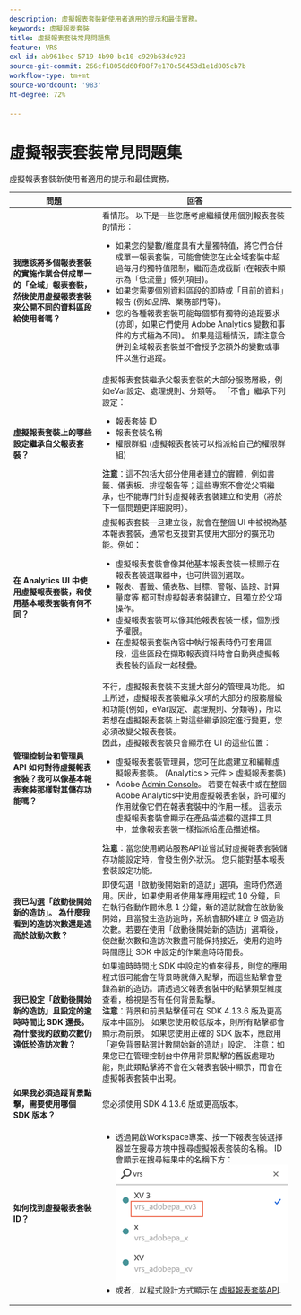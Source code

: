 ```yaml
---
description: 虛擬報表套裝新使用者適用的提示和最佳實務。
keywords: 虛擬報表套裝
title: 虛擬報表套裝常見問題集
feature: VRS
exl-id: ab961bec-5719-4b90-bc10-c929b63dc923
source-git-commit: 266cf18050d60f08f7e170c56453d1e1d805cb7b
workflow-type: tm+mt
source-wordcount: '983'
ht-degree: 72%

---
```


# 虛擬報表套裝常見問題集

虛擬報表套裝新使用者適用的提示和最佳實務。

| 問題 | 回答 |
| --- | --- |
| **我應該將多個報表套裝的實施作業合併成單一的「全域」報表套裝，然後使用虛擬報表套裝來公開不同的資料區段給使用者嗎？** | 看情形。 以下是一些您應考慮繼續使用個別報表套裝的情形：<ul><li>如果您的變數/維度具有大量獨特值，將它們合併成單一報表套裝，可能會使您在此全域套裝中超過每月的獨特值限制，繼而造成截斷 (在報表中顯示為「低流量」條列項目)。</li><li>如果您需要個別資料區段的即時或「目前的資料」報告 (例如品牌、業務部門等)。</li><li>您的各種報表套裝可能每個都有獨特的追蹤要求 (亦即，如果它們使用 Adobe Analytics 變數和事件的方式極為不同)。 如果是這種情況，請注意合併到全域報表套裝並不會授予您額外的變數或事件以進行追蹤。</li></ul> |
| **虛擬報表套裝上的哪些設定繼承自父報表套裝？** | 虛擬報表套裝繼承父報表套裝的大部分服務層級，例如eVar設定、處理規則、分類等。  「不會」繼承下列設定：<ul><li>報表套裝 ID</li><li>報表套裝名稱 </li><li>權限群組 (虛擬報表套裝可以指派給自己的權限群組)</li></ul>**注意**：這不包括大部分使用者建立的實體，例如書籤、儀表板、排程報告等；這些專案不會從父項繼承，也不能專門針對虛擬報表套裝建立和使用（將於下一個問題更詳細說明）。 |
| **在 Analytics UI 中使用虛擬報表套裝，和使用基本報表套裝有何不同？** | 虛擬報表套裝一旦建立後，就會在整個 UI 中被視為基本報表套裝，通常也支援對其使用大部分的擴充功能。例如：<ul><li>虛擬報表套裝會像其他基本報表套裝一樣顯示在報表套裝選取器中，也可供個別選取。</li><li>報表、書籤、儀表板、目標、警報、區段、計算量度等 都可對虛擬報表套裝建立，且獨立於父項操作。</li><li>虛擬報表套裝可以像其他報表套裝一樣，個別授予權限。</li><li>在虛擬報表套裝內容中執行報表時仍可套用區段，這些區段在擷取報表資料時會自動與虛擬報表套裝的區段一起棧疊。</li></ul> |
| **管理控制台和管理員 API 如何對待虛擬報表套裝？我可以像基本報表套裝那樣對其儲存功能嗎？** | 不行，虛擬報表套裝不支援大部分的管理員功能。 如上所述，虛擬報表套裝繼承父項的大部分的服務層級和功能(例如，eVar設定、處理規則、分類等)，所以若想在虛擬報表套裝上對這些繼承設定進行變更，您必須改變父報表套裝。<br>因此，虛擬報表套裝只會顯示在 UI 的這些位置：<ul><li>虛擬報表套裝管理員，您可在此處建立和編輯虛擬報表套裝。 (Analytics > 元件 > 虛擬報表套裝)</li><li>Adobe [Admin Console](https://helpx.adobe.com/enterprise/using/admin-console.html)。 若要在報表中或在整個Adobe Analytics中使用虛擬報表套裝，許可權的作用就像它們在報表套裝中的作用一樣。 這表示虛擬報表套裝會顯示在產品描述檔的選擇工具中，並像報表套裝一樣指派給產品描述檔。</li></ul>**注意**：當您使用網站服務API並嘗試對虛擬報表套裝儲存功能設定時，會發生例外狀況。 您只能對基本報表套裝設定功能。 |
| **我已勾選「啟動後開始新的造訪」。 為什麼我看到的造訪次數還是遠高於啟動次數？** | 即使勾選「啟動後開始新的造訪」選項，逾時仍然適用。因此，如果使用者使用某應用程式 10 分鐘，且在執行各動作間休息 1 分鐘，新的造訪就會在啟動後開始，且當發生造訪逾時，系統會額外建立 9 個造訪次數。若要在使用「啟動後開始新的造訪」選項後，使啟動次數和造訪次數盡可能保持接近，使用的逾時時間應比 SDK 中設定的作業逾時時間長。 |
| **我已設定「啟動後開始新的造訪」且設定的逾時時間比 SDK 還長。 為什麼我的啟動次數仍遠低於造訪次數？** | 如果逾時時間比 SDK 中設定的值來得長，則您的應用程式很可能會在背景時就傳入點擊，而這些點擊會登錄為新的造訪。請透過父報表套裝中的點擊類型維度查看，檢視是否有任何背景點擊。<br>**注意**：背景和前景點擊僅可在 SDK 4.13.6 版及更高版本中區別。 如果您使用較低版本，則所有點擊都會顯示為前景。 如果您使用正確的 SDK 版本，應啟用「避免背景點選計數開始新的造訪」設定。    注意：如果您已在管理控制台中停用背景點擊的舊版處理功能，則此類點擊將不會在父報表套裝中顯示，而會在虛擬報表套裝中出現。 |
| **如果我必須追蹤背景點擊，需要使用哪個 SDK 版本？** | 您必須使用 SDK 4.13.6 版或更高版本。 |
| **如何找到虛擬報表套裝 ID？** | <ul><li>透過開啟Workspace專案、按一下報表套裝選擇器並在搜尋方塊中搜尋虛擬報表套裝的名稱。 ID會顯示在搜尋結果中的名稱下方：<br>![虛擬報表套裝ID](assets/vrs-id.png)</li><li> 或者，以程式設計方式顯示在 [虛擬報表套裝API](https://www.adobe.io/apis/experiencecloud/analytics/docs.html#!AdobeDocs/analytics-2.0-apis/master/vrs.md).</li></ul> |
